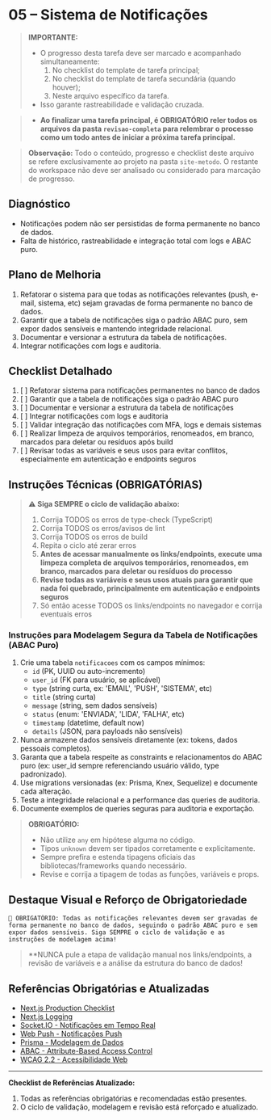 
# 05 – Sistema de Notificações

> **IMPORTANTE:**
> - O progresso desta tarefa deve ser marcado e acompanhado simultaneamente:
>   1. No checklist do template de tarefa principal;
>   2. No checklist do template de tarefa secundária (quando houver);
>   3. Neste arquivo específico da tarefa.
> - Isso garante rastreabilidade e validação cruzada.

> - **Ao finalizar uma tarefa principal, é OBRIGATÓRIO reler todos os arquivos da pasta `revisao-completa` para relembrar o processo como um todo antes de iniciar a próxima tarefa principal.**

> **Observação:** Todo o conteúdo, progresso e checklist deste arquivo se refere exclusivamente ao projeto na pasta `site-metodo`. O restante do workspace não deve ser analisado ou considerado para marcação de progresso.

## Diagnóstico
- Notificações podem não ser persistidas de forma permanente no banco de dados.
- Falta de histórico, rastreabilidade e integração total com logs e ABAC puro.

## Plano de Melhoria
1. Refatorar o sistema para que todas as notificações relevantes (push, e-mail, sistema, etc) sejam gravadas de forma permanente no banco de dados.
2. Garantir que a tabela de notificações siga o padrão ABAC puro, sem expor dados sensíveis e mantendo integridade relacional.
3. Documentar e versionar a estrutura da tabela de notificações.
4. Integrar notificações com logs e auditoria.

## Checklist Detalhado
1. [ ] Refatorar sistema para notificações permanentes no banco de dados
2. [ ] Garantir que a tabela de notificações siga o padrão ABAC puro
3. [ ] Documentar e versionar a estrutura da tabela de notificações
4. [ ] Integrar notificações com logs e auditoria
5. [ ] Validar integração das notificações com MFA, logs e demais sistemas
6. [ ] Realizar limpeza de arquivos temporários, renomeados, em branco, marcados para deletar ou resíduos após build
7. [ ] Revisar todas as variáveis e seus usos para evitar conflitos, especialmente em autenticação e endpoints seguros

## Instruções Técnicas (OBRIGATÓRIAS)

> **⚠️ Siga SEMPRE o ciclo de validação abaixo:**
> 1. Corrija TODOS os erros de type-check (TypeScript)
> 2. Corrija TODOS os erros/avisos de lint
> 3. Corrija TODOS os erros de build
> 4. Repita o ciclo até zerar erros
> 5. **Antes de acessar manualmente os links/endpoints, execute uma limpeza completa de arquivos temporários, renomeados, em branco, marcados para deletar ou resíduos do processo**
> 6. **Revise todas as variáveis e seus usos atuais para garantir que nada foi quebrado, principalmente em autenticação e endpoints seguros**
> 7. Só então acesse TODOS os links/endpoints no navegador e corrija eventuais erros

### Instruções para Modelagem Segura da Tabela de Notificações (ABAC Puro)

1. Crie uma tabela `notificacoes` com os campos mínimos:
	- `id` (PK, UUID ou auto-incremento)
	- `user_id` (FK para usuário, se aplicável)
	- `type` (string curta, ex: 'EMAIL', 'PUSH', 'SISTEMA', etc)
	- `title` (string curta)
	- `message` (string, sem dados sensíveis)
	- `status` (enum: 'ENVIADA', 'LIDA', 'FALHA', etc)
	- `timestamp` (datetime, default now)
	- `details` (JSON, para payloads não sensíveis)
2. Nunca armazene dados sensíveis diretamente (ex: tokens, dados pessoais completos).
3. Garanta que a tabela respeite as constraints e relacionamentos do ABAC puro (ex: user_id sempre referenciando usuário válido, type padronizado).
4. Use migrations versionadas (ex: Prisma, Knex, Sequelize) e documente cada alteração.
5. Teste a integridade relacional e a performance das queries de auditoria.
6. Documente exemplos de queries seguras para auditoria e exportação.

> **OBRIGATÓRIO:**
> - Não utilize `any` em hipótese alguma no código.
> - Tipos `unknown` devem ser tipados corretamente e explicitamente.
> - Sempre prefira e estenda tipagens oficiais das bibliotecas/frameworks quando necessário.
> - Revise e corrija a tipagem de todas as funções, variáveis e props.

## Destaque Visual e Reforço de Obrigatoriedade

```
🚨 OBRIGATÓRIO: Todas as notificações relevantes devem ser gravadas de forma permanente no banco de dados, seguindo o padrão ABAC puro e sem expor dados sensíveis. Siga SEMPRE o ciclo de validação e as instruções de modelagem acima!
```

> **NUNCA pule a etapa de validação manual nos links/endpoints, a revisão de variáveis e a análise da estrutura do banco de dados!

## Referências Obrigatórias e Atualizadas

- [Next.js Production Checklist](https://nextjs.org/docs/app/guides/production-checklist)
- [Next.js Logging](https://nextjs.org/docs/app/building-your-application/optimizing/logging)
- [Socket.IO - Notificações em Tempo Real](https://socket.io/docs/v4/)
- [Web Push - Notificações Push](https://www.npmjs.com/package/web-push)
- [Prisma - Modelagem de Dados](https://www.prisma.io/docs/concepts/components/prisma-schema)
- [ABAC - Attribute-Based Access Control](https://en.wikipedia.org/wiki/Attribute-based_access_control)
- [WCAG 2.2 - Acessibilidade Web](https://www.w3.org/WAI/standards-guidelines/wcag/)

---

**Checklist de Referências Atualizado:**
1. Todas as referências obrigatórias e recomendadas estão presentes.
2. O ciclo de validação, modelagem e revisão está reforçado e atualizado.
